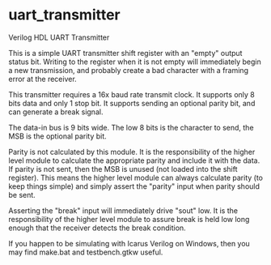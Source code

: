 # uart_transmitter
Verilog HDL UART Transmitter

This is a simple UART transmitter shift register with an "empty" output status bit. Writing to the register when it is not empty will immediately begin a new transmission, and probably create a bad character with a framing error at the receiver.

This transmitter requires a 16x baud rate transmit clock. It supports only 8 bits data and only 1 stop bit. It supports sending an optional parity bit, and can generate a break signal.

The data-in bus is 9 bits wide. The low 8 bits is the character to send, the MSB is the optional parity bit.

Parity is not calculated by this module. It is the responsibility of the higher level module to calculate the appropriate parity and include it with the data. If parity is not sent, then the MSB is unused (not loaded into the shift register). This means the higher level module can always calculate parity (to keep things simple) and simply assert the "parity" input when parity should be sent.

Asserting the "break" input will immediately drive "sout" low. It is the responsibility of the higher level module to assure break is held low long enough that the receiver detects the break condition.

If you happen to be simulating with Icarus Verilog on Windows, then you may find make.bat and testbench.gtkw useful.

